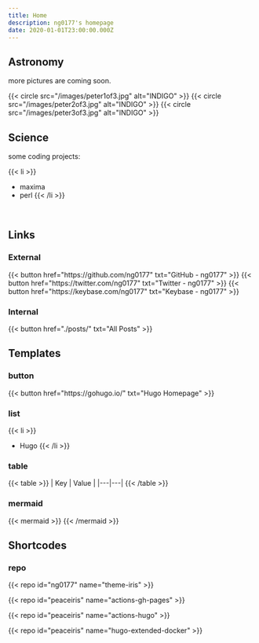 ```yaml
---
title: Home
description: ng0177's homepage
date: 2020-01-01T23:00:00.000Z
---
```


<!-- comment here -->

## Astronomy

more pictures are coming soon.

{{< circle src="/images/peter1of3.jpg" alt="INDIGO" >}}
{{< circle src="/images/peter2of3.jpg" alt="INDIGO" >}}
{{< circle src="/images/peter3of3.jpg" alt="INDIGO" >}}


## Science

some coding projects:

{{< li >}}
- maxima
- perl
{{< /li >}}

<br>


## Links

### External

<div class="buttons">
  {{< button href="https://github.com/ng0177" txt="GitHub - ng0177" >}}
  {{< button href="https://twitter.com/ng0177" txt="Twitter - ng0177" >}}
  {{< button href="https://keybase.com/ng0177" txt="Keybase - ng0177" >}}
</div>

### Internal

<div class="buttons">
  {{< button href="./posts/" txt="All Posts" >}}
</div>


## Templates

### button
<div class="buttons">
  {{< button href="https://gohugo.io/" txt="Hugo Homepage" >}}
</div>

### list
{{< li >}}
- Hugo
{{< /li >}}

### table
{{< table >}}
| Key | Value |
|---|---|
{{< /table >}}

### mermaid
{{< mermaid >}}
{{< /mermaid >}}


## Shortcodes

### repo

{{< repo id="ng0177" name="theme-iris" >}}

{{< repo id="peaceiris" name="actions-gh-pages" >}}

{{< repo id="peaceiris" name="actions-hugo" >}}

{{< repo id="peaceiris" name="hugo-extended-docker" >}}



<!-- Internal References -->
<!-- External References -->
